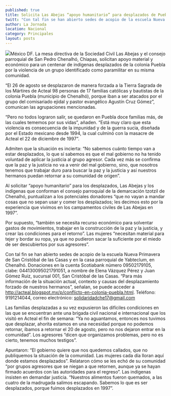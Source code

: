 ```yaml
---
published: true
title: Solicita Las Abejas “apoyo humanitario” para desplazados de Puebla
twitt: "Con tal fin se han abierto sedes de acopio de la escuela Nueva Primavera de San Cristóbal de las Casas y en la casa parroquial de Yabteclum, en Chenalhó. Donaciones en la cuenta Scotiabank número 09502179105, clabe: 044130095021791051, a nombre de Elena Vázquez Pérez y Juan Gómez Ruiz, sucursal 001, San Cristóbal de las Casas."
author: La Jornada
location: Nacional
category: Principales
layout: posts
---
```


![](http://i.imgur.com/JueoWVgm.jpg)México DF. La mesa directiva de la Sociedad Civil Las Abejas y el consejo parroquial de San Pedro Chenalhó, Chiapas, solicitan apoyo material y económico para un centenar de indígenas desplazados de la colonia Puebla por la violencia de un grupo identificado como paramilitar en su misma comunidad.
 
“El 26 de agosto se desplazaron de manera forzada a la Tierra Sagrada de los Mártires de Acteal 98 personas de 17 familias católicas y bautistas de la colonia Puebla (municipio de Chenalhó), porque iban a ser atacados por el grupo del comisariado ejidal y pastor evangélico Agustín Cruz Gómez”, comunican las agrupaciones mencionadas.

 
“Pero no todos lograron salir, se quedaron en Puebla doce familias más, de las cuales tememos por sus vidas”, añaden. “Está muy claro que esta violencia es consecuencia de la impunidad y de la guerra sucia, diseñada por el Estado mexicano desde 1994, la cual culminó con la masacre de Acteal el 22 de diciembre de 1997”.

 
Admiten que la situación es incierta: “No sabemos cuánto tiempo van a estar desplazados, lo que sí sabemos es que el mal gobierno no ha tenido voluntad de aplicar la justicia al grupo agresor. Cada vez más se confirma que la paz y la justicia no va a venir del mal gobierno, sino, que nosotros tenemos que trabajar duro para buscar la paz y la justicia y así nuestros hermanos puedan retornar a su comunidad de origen”.

 
Al solicitar “apoyo humanitario”  para los desplazados, Las Abejas y los indígenas que conforman el consejo parroquial de la demarcación tzotzil de Chenalhó, puntualizan a los potenciales donadores “que no vayan a mandar cosas que no sepan usar y comer los desplazados; les decimos esto por la experiencia que vivimos en los campamentos civiles de Las Abejas en 1997”.

 
Por supuesto, “también se necesita recurso económico para solventar gastos de movimientos, trabajar en la construcción de la paz y la justicia, y crear las condiciones para el retorno”. Las mujeres “necesitan material para tejer y bordar su ropa, ya que no pudieron sacar la suficiente por el miedo de ser descubiertos por sus agresores”.

 
Con tal fin se han abierto sedes de acopio de la escuela Nueva Primavera de San Cristóbal de las Casas y en la casa parroquial de Yabteclum, en Chenalhó. Donaciones en la cuenta Scotiabank número 09502179105, clabe: 044130095021791051, a nombre de Elena Vázquez Pérez y Juan Gómez Ruiz, sucursal 001, San Cristóbal de las Casas. “Para más información de la situación actual, contexto y causas del desplazamiento forzado de nuestros hermanos”, señalan, se puede acceder a http://acteal.blogspot.mx/p/conflicto-en-colonia-puebla.html. Teléfono: 9191214044, correo electrónico: solidaridadche17@gmail.com

 
Las familias desplazadas a su vez expusieron las difíciles condiciones en las que se encuentran ante una brigada civil nacional e internacional que los visitó en Acteal el fin de semana: “Ya no aguantamos, entonces nos tuvimos que desplazar, ahorita estamos en una necesidad porque no podemos retornar, íbamos a retornar el 20 de agosto, pero no nos dejaron entrar en la comunidad”. Los agresores “dicen que organizamos problemas, pero no es cierto, tenemos muchos testigos”.

 
Apuntaron: “El gobierno quiere que nos quedemos callados, que no publiquemos la situación de la comunidad. Las mujeres cada día lloran aquí donde estamos desplazados”. Relataron cómo se les echó de su comunidad “por grupos agresores que se niegan a que retornen, aunque ya se hayan firmado acuerdos con las autoridades para el regreso”. Las indígenas insisten en demandar justicia. “Nuestros alimentos fueron quemados, a las cuatro de la madrugada salimos escapando. Sabemos lo que es ser desplazados, porque fuimos desplazados en 1997”.
